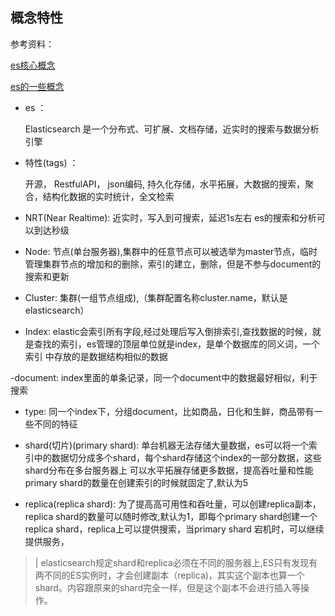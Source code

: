 ## 概念特性

参考资料：

[es核心概念](https://www.jianshu.com/p/9ca63b51e7c9)

[es的一些概念](https://blog.csdn.net/achang07/article/details/79713245)


- es ：
   
   Elasticsearch 是一个分布式、可扩展、文档存储，近实时的搜索与数据分析引擎
   
- 特性(tags) ：

   开源， RestfulAPI， json编码, 持久化存储，水平拓展，大数据的搜索，聚合，结构化数据的实时统计，全文检索
   
- NRT(Near Realtime):
   近实时，写入到可搜索，延迟1s左右
   es的搜索和分析可以到达秒级
   
- Node:
   节点(单台服务器),集群中的任意节点可以被选举为master节点，临时管理集群节点的增加和的删除，索引的建立，删除，但是不参与document的搜索和更新
   
- Cluster:
   集群(一组节点组成),（集群配置名称cluster.name，默认是elasticsearch）
   
- Index:
   elastic会索引所有字段,经过处理后写入倒排索引,查找数据的时候，就是查找的索引，es管理的顶层单位就是index，是单个数据库的同义词，一个索引
   中存放的是数据结构相似的数据
   
-document:
   index里面的单条记录，同一个document中的数据最好相似，利于搜索
   
- type:
   同一个index下，分组document，比如商品，日化和生鲜，商品带有一些不同的特征
   
- shard(切片)(primary shard):
   单台机器无法存储大量数据，es可以将一个索引中的数据切分成多个shard，每个shard存储这个index的一部分数据，这些shard分布在多台服务器上
   可以水平拓展存储更多数据，提高吞吐量和性能
   primary shard的数量在创建索引的时候就固定了,默认为5
   
- replica(replica shard):
   为了提高高可用性和吞吐量，可以创建replica副本，replica shard的数量可以随时修改,默认为1，即每个primary shard创建一个replica shard，replica上可以提供搜索，当primary shard
   宕机时，可以继续提供服务，
   
>| elasticsearch规定shard和replica必须在不同的服务器上,ES只有发现有两不同的ES实例时，才会创建副本（replica)，其实这个副本也算一个shard。内容跟原来的shard完全一样，但是这个副本不会进行插入等操作。


   
   